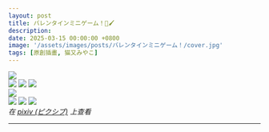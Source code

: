```yaml
---
layout: post
title: バレンタインミニゲーム！💖🖌️
description: 
date: 2025-03-15 00:00:00 +0800
image: '/assets/images/posts/バレンタインミニゲーム！/cover.jpg'
tags: [原創插畫, 猫又みやこ]
---
```


<div class="gallery-box">
  <div class="gallery">
    <img src="/assets/images/posts/バレンタインミニゲーム！/5_noise_03_A0322.jpg" loading="lazy">
  </div>
</div>

<div class="gallery-box">
  <div class="gallery">
    <img src="/assets/images/posts/バレンタインミニゲーム！/5_noise_03_A0312.jpg" loading="lazy">
    <img src="/assets/images/posts/バレンタインミニゲーム！/5_noise_03_A0332.jpg" loading="lazy">
    <img src="/assets/images/posts/バレンタインミニゲーム！/5_noise_03_A0342.jpg" loading="lazy">
  </div>
</div>

<div class="gallery-box">
  <div class="gallery">
    <img src="/assets/images/posts/バレンタインミニゲーム！/5_noise_03_A0323.jpg" loading="lazy">
  </div>
</div>

<div class="gallery-box">
  <div class="gallery">
    <img src="/assets/images/posts/バレンタインミニゲーム！/5_noise_03_A0313.jpg" loading="lazy">
    <img src="/assets/images/posts/バレンタインミニゲーム！/5_noise_03_A0333.jpg" loading="lazy">
    <img src="/assets/images/posts/バレンタインミニゲーム！/5_noise_03_A0343.jpg" loading="lazy">
  </div>
  <em>在 <a href="https://www.pixiv.net/artworks/128237409">pixiv (ピクシブ)</a> 上查看</em>
</div>

***
